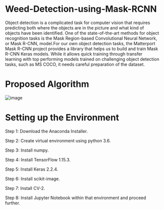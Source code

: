 # Weed-Detection-using-Mask-RCNN

Object detection is a complicated task for computer vision that requires predicting both 
where the objects are in the picture and what kind of objects have been identified. One 
of the state-of-the-art methods for object recognition tasks is the Mask Region-based 
Convolutional Neural Network, or Mask R-CNN, model.For our own object detection 
tasks, the Matterport Mask R-CNN project provides a library that helps us to build and 
train Mask R-CNN Keras models. While it allows quick training through transfer 
learning with top performing models trained on challenging object detection tasks, such 
as MS COCO, it needs careful preparation of the dataset.

# Proposed Algorithm

![image](https://user-images.githubusercontent.com/36009336/118648345-eadfa180-b7ff-11eb-835c-2dbd80b16fca.png)

# Setting up the Environment


Step 1: Download the Anaconda Installer.

Step 2: Create virtual environment using python 3.6.

Step 3: Install numpy.

Step 4: Install TensorFlow 1.15.3.

Step 5: Install Keras 2.2.4.

Step 6: Install scikit-image.

Step 7: Install CV-2.

Step 8: Install Jupyter Notebook within that environment and proceed further.

